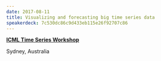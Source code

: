 ```yaml
---
date: 2017-08-11
title: Visualizing and forecasting big time series data
speakerdeck: 7c530dc86c9d433eb115e26f92707c86
---
```


[**ICML Time Series Workshop**](http://roseyu.com/time-series-workshop/)

Sydney, Australia


